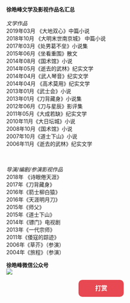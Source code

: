 
<b>徐皓峰文学及影视作品名汇总</b><br><br>
<i>文学作品</i><br>
2019年03月 《大地双心》中篇小说<br>
2018年10月 《大明末世南京城》 中篇小说<br>
2017年03月《处男葛不垒》小说集<br>
2015年06月《坐看重围》散文<br>
2014年08月《国术馆》小说<br>
2014年05月《逝去的武林》纪实文学<br>
2014年04月《武人琴音》纪实文学<br>
2014年04月 《高术莫用》纪实文学<br>
2013年01月《武士会》小说<br>
2013年01月《刀背藏身》小说集<br>
2012年06月《刀与星辰》影评集<br>
2011年05月《大成若缺》纪实文学<br>
2010年11月《大日坛城》小说<br>
2008年10月《国术馆》小说<br>
2007年10月《道士下山》小说<br>
2006年11月《逝去的武林》纪实文学<br>

<br><br>
<i>导演/编剧/参演影视作品</i><br>
2018年 《诗眼倦天涯》<br>
2017年《刀背藏身》<br>
2016年《箭士柳白猿》<br>
2016年《天涯明月刀》<br>
2015年《师父》<br>
2015年《道士下山》<br>
2014年《镖门》电视剧<br>
2013年《一代宗师》<br>
2011年《倭寇的踪迹》<br>
2006年《草芥》（参演）<br>
2004年《旅程》（参演）<br>

<b>徐皓峰微信公众号</b><br>
<img src="http://ww1.sinaimg.cn/thumbnail/006891Mqgy1gcusxgm8upj307a07a0sz.jpg"/>





<meta http-equiv="Content-Type" content="text/html; charset=utf-8" />
<script type="text/javascript" src="http://apps.bdimg.com/libs/jquery/1.6.4/jquery.min.js"></script>
<title>打赏</title>
<style type="text/css">
    .content{width:80%;margin:10px auto;}
    .hide_box{z-index:999;filter:alpha(opacity=50);background:#666;opacity: 0.5;-moz-opacity: 0.5;left:0;top:0;height:99%;width:100%;position:fixed;display:none;}
    .shang_box{width:540px;height:540px;padding:10px;background-color:#fff;border-radius:10px;position:fixed;z-index:1000;left:50%;top:50%;margin-left:-280px;margin-top:-280px;border:1px dotted #dedede;display:none;}
    .shang_box img{border:none;border-width:0;}
    .dashang{display:block;width:100px;margin:5px auto;height:25px;line-height:25px;padding:10px;background-color:#E74851;color:#fff;text-align:center;text-decoration:none;border-radius:10px;font-weight:bold;font-size:16px;transition: all 0.3s;}
    .dashang:hover{opacity:0.8;padding:15px;font-size:18px;}
    .shang_close{float:right;display:inline-block;}
            .shang_logo{display:block;text-align:center;margin:20px auto;}
    .shang_tit{width: 100%;height: 75px;text-align: center;line-height: 66px;color: #a3a3a3;font-size: 16px;background: url('/dsimg/cy-reward-title-bg.jpg');font-family: 'Microsoft YaHei';margin-top: 7px;margin-right:2px;}
    .shang_tit p{color:#a3a3a3;text-align:center;font-size:16px;}
    .shang_payimg{width:140px;padding:10px;border:6px solid #EA5F00;margin:0 auto;border-radius:3px;height:140px;}
    .shang_payimg img{display:block;text-align:center;width:140px;height:140px; }
    .pay_explain{text-align:center;margin:10px auto;font-size:12px;color:#545454;}
    .radiobox{width: 16px;height: 16px;background: url('https://static.runoob.com/images/dashang/radio2.jpg');display: block;float: left;margin-top: 5px;margin-right: 14px;}
    .checked .radiobox{background:url('https://static.runoob.com/images/dashang/radio1.jpg');}
    .shang_payselect{text-align:center;margin:0 auto;margin-top:40px;cursor:pointer;height:60px;width:280px;}
    .shang_payselect .pay_item{display:inline-block;margin-right:10px;float:left;}
    .shang_info{clear:both;}
	.shang_info p,.shang_info a{color:#C3C3C3;text-align:center;font-size:12px;text-decoration:none;line-height:2em;}
</style>



<div class="content">
<p><a href="javascript:void(0)" onclick="dashangToggle()" class="dashang" title="打赏，支持一下">打赏</a></p>

<div class="shang_box">
    <a class="shang_close" href="javascript:void(0)" onclick="dashangToggle()" title="关闭"><img src="https://static.runoob.com/images/dashang/close.jpg" alt="取消" /></a>
    <div class="shang_payselect">
    	<div class="pay_item checked" data-id="alipay">
	    	<span class="radiobox"></span>
	    	<span class="pay_logo"><img src="http://ww1.sinaimg.cn/thumbnail/006891Mqgy1gcwom6ek6oj30ol0uj76a.jpg" alt="支付宝" /></span>
    	</div>
    	<div class="pay_item" data-id="weipay">
	    	<span class="radiobox"></span>
	    	<span class="pay_logo"><img src="http://ww1.sinaimg.cn/thumbnail/006891Mqgy1gcwojval4uj30jh0u741m.jpg" alt="微信" /></span>
    	</div>
    </div>

</div>
</div>
<script type="text/javascript">
$(function(){
    $(".pay_item").click(function(){
    	$(this).addClass('checked').siblings('.pay_item').removeClass('checked');
    	var dataid=$(this).attr('data-id');
    	$(".shang_payimg img").attr("src","https://static.runoob.com/images/dashang/"+dataid+"img.png");
    	$("#shang_pay_txt").text(dataid=="alipay"?"支付宝":"微信");
    });
});
function dashangToggle(){
    $(".hide_box").fadeToggle();
    $(".shang_box").fadeToggle();
}
</script>

<br><br><br>








